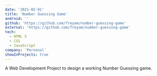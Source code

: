 ```yaml
---
date: '2021-02-01'
title: 'Number Guessing Game'
android: ''
github: 'https://github.com/freyam/number-guessing-game'
external: 'https://github.com/freyam/number-guessing-game'
tech:
  - HTML 5
  - CSS
  - JavaScript
company: 'Personal'
showInProjects: true
---
```


A Web Development Project to design a working Number Guessing game.
